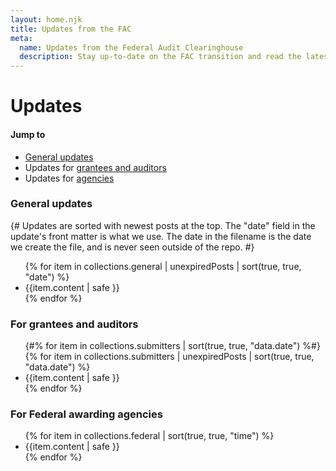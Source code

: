 ```yaml
---
layout: home.njk
title: Updates from the FAC
meta:
  name: Updates from the Federal Audit Clearinghouse
  description: Stay up-to-date on the FAC transition and read the latest on the single audit process.
---
```


# Updates

#### Jump to

* [General updates](#general)
* Updates for [grantees and auditors](#grantees-and-auditors)
* Updates for [agencies](#agencies)

<h3 id="general" >General updates</h3>

{#
Updates are sorted with newest posts at the top. The "date" field in the update's front matter is what we use. The date in the filename is the date we create the file, and is never seen outside of the repo.
#}

<ul>
{% for item in collections.general | unexpiredPosts | sort(true, true, "date") %}
    <li>{{item.content | safe }}</li>
{% endfor %}
</ul>

<h3 id="grantees-and-auditors">For grantees and auditors</h3>
<ul>
{#% for item in collections.submitters | sort(true, true, "data.date") %#}
{% for item in collections.submitters | unexpiredPosts | sort(true, true, "data.date") %}
    <li>{{item.content | safe }}</li>
{% endfor %}
</ul>


<h3 id="agencies">For Federal awarding agencies</h3>
<ul>
{% for item in collections.federal | sort(true, true, "time") %}
    <li>{{item.content | safe }}</li>
{% endfor %}
</ul>
